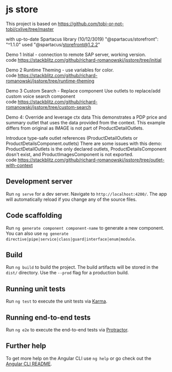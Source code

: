 # js store


This project is based on 
https://github.com/tobi-or-not-tobi/cxlive/tree/master

with up-to-date Spartacus library (10/12/3019)
"@spartacus/storefront": "^1.1.0"
used "@spartacus/storefront@1.2.2"

Demo 1
Initial - connection to remote SAP server, working version.\
code https://stackblitz.com/github/richard-romanowski/jsstore/tree/initial

Demo 2
Runtime Theming - use variables for color.\
code https://stackblitz.com/github/richard-romanowski/jsstore/tree/runtime-theming

Demo 3
Custom Search - Replace component
Use outlets to replace/add custom voice search component\
code https://stackblitz.com/github/richard-romanowski/jsstore/tree/custom-search


Demo 4: Override and leverage ctx data
This demonstrates a PDP price and summary outlet that uses the data provided from the context. This example differs from original as IMAGE is not part of ProductDetailOutlets.  

Introduce type-safe outlet references (ProductDetailOutlets or ProductDetailsComponent.outlets)
There are some issues with this demo: ProductDetailOutlets is the only declared outlets,  ProductDetailsComponent dosn't exist, and ProductImagesComponent is not exported. \
code https://stackblitz.com/github/richard-romanowski/jsstore/tree/outlet-with-context

## Development server

Run `ng serve` for a dev server. Navigate to `http://localhost:4200/`. The app will automatically reload if you change any of the source files.

## Code scaffolding

Run `ng generate component component-name` to generate a new component. You can also use `ng generate directive|pipe|service|class|guard|interface|enum|module`.

## Build

Run `ng build` to build the project. The build artifacts will be stored in the `dist/` directory. Use the `--prod` flag for a production build.

## Running unit tests

Run `ng test` to execute the unit tests via [Karma](https://karma-runner.github.io).

## Running end-to-end tests

Run `ng e2e` to execute the end-to-end tests via [Protractor](http://www.protractortest.org/).

## Further help

To get more help on the Angular CLI use `ng help` or go check out the [Angular CLI README](https://github.com/angular/angular-cli/blob/master/README.md).
